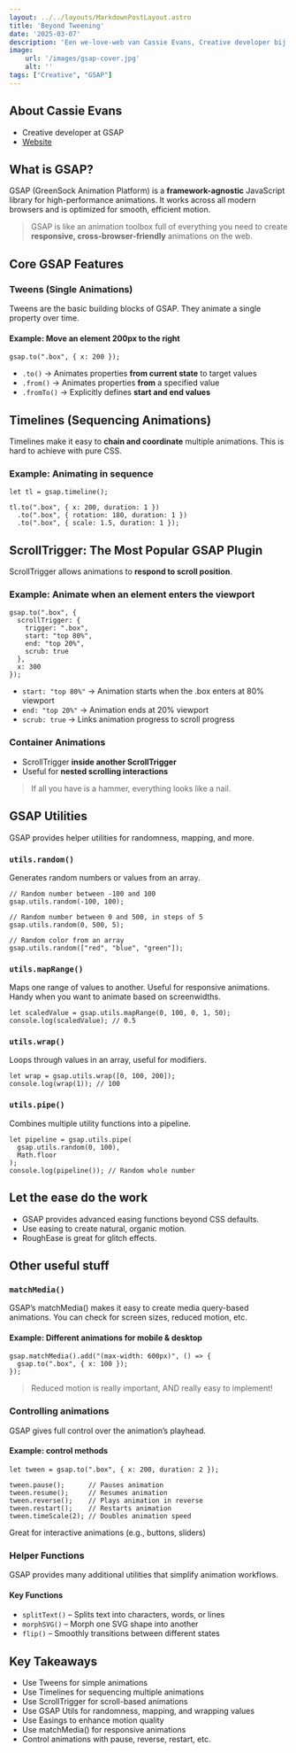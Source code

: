 ```yaml
---
layout: ../../layouts/MarkdownPostLayout.astro
title: 'Beyond Tweening'
date: '2025-03-07'
description: 'Een we-love-web van Cassie Evans, Creative developer bij GSAP'
image:
    url: '/images/gsap-cover.jpg'
    alt: ''
tags: ["Creative", "GSAP"]
---
```


## About Cassie Evans

- Creative developer at GSAP
- [Website](https://www.cassie.codes/)

## What is GSAP?  

GSAP (GreenSock Animation Platform) is a **framework-agnostic** JavaScript library for high-performance animations. It works across all modern browsers and is optimized for smooth, efficient motion.  

> GSAP is like an animation toolbox full of everything you need to create **responsive, cross-browser-friendly** animations on the web.  

## **Core GSAP Features**  

### **Tweens** (Single Animations)  

Tweens are the basic building blocks of GSAP. They animate a single property over time.  

#### Example: Move an element 200px to the right  

```JS
gsap.to(".box", { x: 200 });
```

- `.to()` → Animates properties **from current state** to target values  
- `.from()` → Animates properties **from** a specified value  
- `.fromTo()` → Explicitly defines **start and end values**  

## **Timelines (Sequencing Animations)**  

Timelines make it easy to **chain and coordinate** multiple animations. This is hard to achieve with pure CSS.  

### **Example: Animating in sequence**  
```JS
let tl = gsap.timeline();

tl.to(".box", { x: 200, duration: 1 })
  .to(".box", { rotation: 180, duration: 1 })
  .to(".box", { scale: 1.5, duration: 1 });
```

## ScrollTrigger: The Most Popular GSAP Plugin

ScrollTrigger allows animations to **respond to scroll position**.

### **Example: Animate when an element enters the viewport**
```JS
gsap.to(".box", {
  scrollTrigger: {
    trigger: ".box",
    start: "top 80%",
    end: "top 20%",
    scrub: true
  },
  x: 300
});
```

- `start: "top 80%"` → Animation starts when the .box enters at 80% viewport
- `end: "top 20%"` → Animation ends at 20% viewport
- `scrub: true` → Links animation progress to scroll progress

### Container Animations
- ScrollTrigger **inside another ScrollTrigger**
- Useful for **nested scrolling interactions**

> If all you have is a hammer, everything looks like a nail.

## GSAP Utilities

GSAP provides helper utilities for randomness, mapping, and more.

### `utils.random()`
Generates random numbers or values from an array.

```JS
// Random number between -100 and 100
gsap.utils.random(-100, 100);

// Random number between 0 and 500, in steps of 5
gsap.utils.random(0, 500, 5);

// Random color from an array
gsap.utils.random(["red", "blue", "green"]);
```

### `utils.mapRange()`
Maps one range of values to another. Useful for responsive animations. Handy when you want to animate based on screenwidths.

```JS
let scaledValue = gsap.utils.mapRange(0, 100, 0, 1, 50);
console.log(scaledValue); // 0.5
```

### `utils.wrap()`
Loops through values in an array, useful for modifiers.

```JS
let wrap = gsap.utils.wrap([0, 100, 200]);
console.log(wrap(1)); // 100
```

### `utils.pipe()`
Combines multiple utility functions into a pipeline.

```JS
let pipeline = gsap.utils.pipe(
  gsap.utils.random(0, 100),
  Math.floor
);
console.log(pipeline()); // Random whole number
```

## Let the ease do the work

- GSAP provides advanced easing functions beyond CSS defaults.
- Use easing to create natural, organic motion.
- RoughEase is great for glitch effects.

## Other useful stuff

### `matchMedia()`
GSAP’s matchMedia() makes it easy to create media query-based animations. You can check for screen sizes, reduced motion, etc.

#### Example: Different animations for mobile & desktop

```JS
gsap.matchMedia().add("(max-width: 600px)", () => {
  gsap.to(".box", { x: 100 });
});
```

> Reduced motion is really important, AND really easy to implement!

### Controlling animations

GSAP gives full control over the animation’s playhead.

#### Example: control methods
```JS
let tween = gsap.to(".box", { x: 200, duration: 2 });

tween.pause();      // Pauses animation
tween.resume();     // Resumes animation
tween.reverse();    // Plays animation in reverse
tween.restart();    // Restarts animation
tween.timeScale(2); // Doubles animation speed
```
Great for interactive animations (e.g., buttons, sliders)

### Helper Functions

GSAP provides many additional utilities that simplify animation workflows.

#### Key Functions
- `splitText()` – Splits text into characters, words, or lines
- `morphSVG()` – Morph one SVG shape into another
- `flip()` – Smoothly transitions between different states

## Key Takeaways

- Use Tweens for simple animations
- Use Timelines for sequencing multiple animations
- Use ScrollTrigger for scroll-based animations
- Use GSAP Utils for randomness, mapping, and wrapping values
- Use Easings to enhance motion quality
- Use matchMedia() for responsive animations
- Control animations with pause, reverse, restart, etc.
